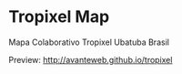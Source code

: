 # Tropixel Map

Mapa Colaborativo Tropixel Ubatuba Brasil

Preview: http://avanteweb.github.io/tropixel
